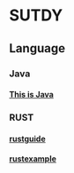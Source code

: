 # SUTDY

## Language

### Java

#### [This is Java](language/java/thisisjava)

### RUST

#### [rustguide](language/rust/rustguide)

#### [rustexample](language/rust/rustexample)
